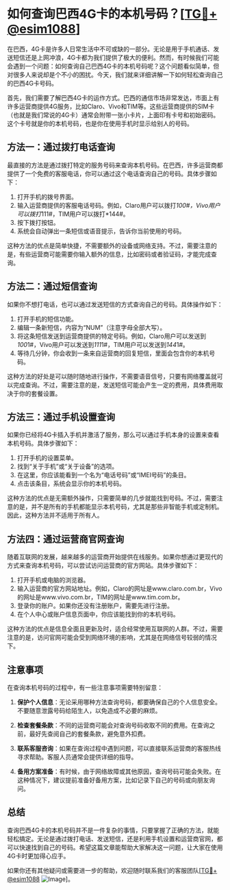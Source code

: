 # 如何查询巴西4G卡的本机号码？[[TG💪+ @esim1088](https://t.me/s/esim1088)]

在巴西，4G卡是许多人日常生活中不可或缺的一部分。无论是用于手机通话、发送短信还是上网冲浪，4G卡都为我们提供了极大的便利。然而，有时候我们可能会遇到一个问题：如何查询自己巴西4G卡的本机号码呢？这个问题看似简单，但对很多人来说却是个不小的困扰。今天，我们就来详细讲解一下如何轻松查询自己的巴西4G卡号码。

首先，我们需要了解巴西4G卡的运作方式。巴西的通信市场非常发达，市面上有许多运营商提供4G服务，比如Claro、Vivo和TIM等。这些运营商提供的SIM卡（也就是我们常说的4G卡）通常会附带一张小卡片，上面印有卡号和初始密码。这个卡号就是你的本机号码，也是你在使用手机时显示给别人的号码。

## 方法一：通过拨打电话查询

最直接的方法是通过拨打特定的服务号码来查询本机号码。在巴西，许多运营商都提供了一个免费的客服电话，你可以通过这个电话查询自己的号码。具体步骤如下：

1. 打开手机的拨号界面。
2. 输入运营商提供的客服电话号码。例如，Claro用户可以拨打*100#，Vivo用户可以拨打*111#，TIM用户可以拨打*144#。
3. 按下拨打按钮。
4. 系统会自动弹出一条短信或语音提示，告诉你当前使用的号码。

这种方法的优点是简单快捷，不需要额外的设备或网络支持。不过，需要注意的是，有些运营商可能需要你输入额外的信息，比如密码或者验证码，才能完成查询。

## 方法二：通过短信查询

如果你不想打电话，也可以通过发送短信的方式查询自己的号码。具体操作如下：

1. 打开手机的短信功能。
2. 编辑一条新短信，内容为“NUM”（注意字母全部大写）。
3. 将这条短信发送到运营商提供的特定号码。例如，Claro用户可以发送到*100*1#，Vivo用户可以发送到*111*1#，TIM用户可以发送到*144*1#。
4. 等待几分钟，你会收到一条来自运营商的回复短信，里面会包含你的本机号码。

这种方法的好处是可以随时随地进行操作，不需要语音信号，只要有网络覆盖就可以完成查询。不过，需要注意的是，发送短信可能会产生一定的费用，具体费用取决于你的套餐设置。

## 方法三：通过手机设置查询

如果你已经将4G卡插入手机并激活了服务，那么可以通过手机本身的设置来查看本机号码。具体步骤如下：

1. 打开手机的设置菜单。
2. 找到“关于手机”或“关于设备”的选项。
3. 在这里，你应该能看到一个名为“电话号码”或“IMEI号码”的条目。
4. 点击该条目，系统会显示你的本机号码。

这种方法的优点是无需额外操作，只需要简单的几步就能找到号码。不过，需要注意的是，并不是所有的手机都能显示本机号码，尤其是那些非智能手机或定制机。因此，这种方法并不适用于所有人。

## 方法四：通过运营商官网查询

随着互联网的发展，越来越多的运营商开始提供在线服务。如果你想通过更现代的方式来查询本机号码，可以尝试访问运营商的官方网站。具体步骤如下：

1. 打开手机或电脑的浏览器。
2. 输入运营商的官方网站地址。例如，Claro的网址是www.claro.com.br，Vivo的网址是www.vivo.com.br，TIM的网址是www.tim.com.br。
3. 登录你的账户。如果你还没有注册账户，需要先进行注册。
4. 在个人中心或账户信息页面中，你应该能找到你的本机号码。

这种方法的优点是信息全面且更新及时，适合经常使用互联网的人群。不过，需要注意的是，访问官网可能会受到网络环境的影响，尤其是在网络信号较弱的情况下。

## 注意事项

在查询本机号码的过程中，有一些注意事项需要特别留意：

1. **保护个人信息**：无论采用哪种方法查询号码，都要确保自己的个人信息安全。不要随意泄露号码给陌生人，以免造成不必要的麻烦。
   
2. **检查套餐条款**：不同的运营商可能会对查询号码收取不同的费用。在查询之前，最好先查阅自己的套餐条款，避免意外扣费。

3. **联系客服咨询**：如果在查询过程中遇到问题，可以直接联系运营商的客服热线寻求帮助。客服人员通常会提供详细的指导。

4. **备用方案准备**：有时候，由于网络故障或其他原因，查询号码可能会失败。在这种情况下，建议提前准备好备用方案，比如记录下自己的号码或向朋友询问。

## 总结

查询巴西4G卡的本机号码并不是一件复杂的事情，只要掌握了正确的方法，就能轻松搞定。无论是通过拨打电话、发送短信，还是利用手机设置和运营商官网，都可以快速找到自己的号码。希望这篇文章能帮助大家解决这一问题，让大家在使用4G卡时更加得心应手。

如果你还有其他疑问或需要进一步的帮助，欢迎随时联系我们的客服团队[[TG💪+ @esim1088](https://t.me/s/esim1088) ![Image](https://i.postimg.cc/4NQfJmqS/Snipaste-2025-05-13-00-14-12.png)]。
